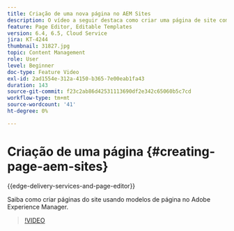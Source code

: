 ```yaml
---
title: Criação de uma nova página no AEM Sites
description: O vídeo a seguir destaca como criar uma página de site com base em um modelo no Adobe Experience Manager.
feature: Page Editor, Editable Templates
version: 6.4, 6.5, Cloud Service
jira: KT-4244
thumbnail: 31827.jpg
topic: Content Management
role: User
level: Beginner
doc-type: Feature Video
exl-id: 2ad1554e-312a-4150-b365-7e00eab1fa43
duration: 143
source-git-commit: f23c2ab86d42531113690df2e342c65060b5c7cd
workflow-type: tm+mt
source-wordcount: '41'
ht-degree: 0%

---
```


# Criação de uma página {#creating-page-aem-sites}

{{edge-delivery-services-and-page-editor}}

Saiba como criar páginas do site usando modelos de página no Adobe Experience Manager.

>[!VIDEO](https://video.tv.adobe.com/v/31827?quality=12&learn=on)
